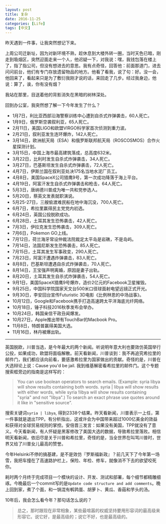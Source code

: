 ```yaml
---
layout: post
title: 复杂
date: 2016-11-25
categories: [Life]
tags: [中文]
---
```


昨天遇到一件事，让我突然想记下来。

上周公司迁新址，因为对新环境不熟，趁休息到大楼外转一圈，当时天色已暗，刚走到吸烟区，突然迎面走来一个人，他迟疑一下，对我说：嘿，我钱包落在楼上了，指了指公司，但没有想进去的意思。我有点奇怪，回答他：前面那道门，进去问问前台，他们有专门存放遗留物品的地方。他看了看我，说了句：好。没一会，他回来了，看起来只是为了敷衍我刚才说的话，来回走了几步。经过我身边，他说：算了，诶，你有没有烟？

我站在那里，目送着他的背影消失在黑暗的树林深处。

回到办公室，我突然想了解一下今年发生了什么？

- 1月7日，利比亚西部沿海警察训练中心遭到自杀式炸弹袭击，60人死亡。
- 1月9日，俄罗斯空袭叙利亚，65人死亡。
- 2月11日，美国LIGO和欧盟VIRGO科学家首次侦测到重力波。
- 2月21日，叙利亚发生连环爆炸，142人死亡。
- 3月14日，欧洲航天局（ESA）和俄罗斯联邦航天局（ROSCOSMOS）合作火星探测计划。
- 3月15日，中国上海市最高建筑落成，总高度632米。
- 3月22日，比利时发生自杀式炸弹袭击，34人死亡。
- 3月27日，巴基斯坦发生自杀式炸弹袭击，72人死亡。
- 4月7日，伊斯兰国在叙利亚处决175名当地水泥厂员工。
- 4月8日，美国SpaceX公司猎鹰9号，第一次成功降落于海上平台。
- 4月19日，阿富汗发生自杀式炸弹袭击和枪击，64人死亡。
- 5月3日，唐纳德川普成为唯一共和党参选人。
- 5月20日，蔡英文发表就职演说。
- 5月25-27日，三艘偷渡难民船在地中海沉没，700人死亡。
- 6月7日，希拉里赢得民主党党内初选。
- 6月24日，英国公投脱欧成功。
- 6月28日，土耳其发生恐怖袭击，42人死亡。
- 7月3日，伊拉克发生恐怖袭击，309人死亡。
- 7月6日，Pokemon GO上线。
- 7月12日，荷兰海牙常设仲裁法院裁定太平岛是岩礁，不是岛屿。
- 7月14日，法国尼斯发生恐怖袭击，85人死亡。
- 7月15日，土耳其发生军事政变，290人死亡。
- 7月23日，阿富汗遭遇炸弹袭击，83人死亡。
- 8月8日，巴基斯坦遭遇自杀式炸弹袭击，70人死亡。
- 8月14日，王宝强声明离婚，原因是妻子出轨。
- 8月20日，土耳其发生自杀式炸弹袭击，54人死亡。
- 9月1日，美国SpaceX猎鹰9号爆炸，造价2亿元的Facebook卫星摧毁。
- 9月25日，中国科学院国家天文台500米口径球面射电望远镜正式开光。
- 9月30日，李安回台宣传Futuristic 3D电影《比例林恩的中场战事》。
- 10月12日，Google和Facebook携手打造高速跨太平洋海底光纤网络。
- 10月18日，锤子科技2016秋季发布会举办。
- 10月24日，韩国亲信干政丑闻爆发。
- 10月27日，Apple推出带有TouchBar的Macbook Pro。
- 11月8日，特朗普赢得美国大选。
- 11月16日，林丹被爆出轨。

---

英国脱欧，川普当选，是今年最大的两个新闻。听说明年意大利也要效仿英国举行公投，如果成功，欧盟将面临解散。前天看新闻，川普谈到：我不再追究希拉里的邮件门，我们都应该向前看，要感激希拉里为国家做出的贡献。奇怪的是，川普在大选辩论上说：Cause you'd be jail. 我到维基解密看希拉里的邮件门。这个专题搜索框旁边的指南是这样写的：

>You can use boolean operators to search emails.
(Example: syria libya will show results containing both words. syria | libya will show results with either words, while syria !libya will show results containing "syria" and not "libya".) To search an exact phrase use quotes around it like in "sensitive source".

搜索关键词`syria | libya`, 得到2338个结果。昨天看新闻，川普表示一上任，第一件事就是退出TPP。有分析指出，这或许会为中国带来超过1000亿美金的效益和获得对全球贸易规则的掌控。安倍晋三发言：如果没有美国，TPP就没有了意义。今天看新闻，有人怀疑是黑客修改了美国大选的数据，导致希拉里落败。相信明天看新闻，依旧尽是关于川普和希拉里，奇怪的是，当全世界在叫骂川普时，世界又给了川普女儿最高的赞誉。

今年Helsinki不停的搞基建，是不是效仿『罗斯福新政』？前几天下了今年第一场雪，我把车撞在了高速路护栏上，保险、年检、修车，就像消不下去的欲望咬死你。

耗时两个月终于完成项目一个模块的设计、开发、测试和部署，每个细节都精雕细琢。今晚最后一个commit写的是`Update code structure and add comments`。晚上回到家，煮了个面，和一锅混有鹌鹑蛋、胡萝卜、黄瓜、香菇和芋头的汤。

10年后，我会怎么看今年？那句话怎么说的？

>总之，那时跟现在非常相象，某些最喧嚣的权威坚持要用形容词的最高级来形容它。说它好，是最高级的；说它不好，也是最高级的。
